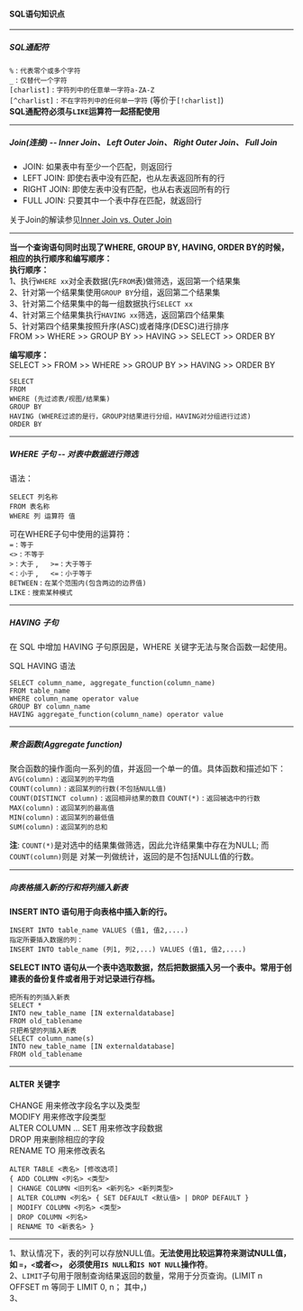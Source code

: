 #### SQL语句知识点

---
##### SQL通配符
`%` : `代表零个或多个字符`  
`_` : `仅替代一个字符`  
`[charlist]` : `字符列中的任意单一字符a-ZA-Z`  
`[^charlist]` : `不在字符列中的任何单一字符` (等价于`[!charlist]`)   
**SQL通配符必须与`LIKE`运算符一起搭配使用**

---
##### Join(连接) -- Inner Join、 Left Outer Join、 Right Outer Join、 Full Join

+ JOIN: 如果表中有至少一个匹配，则返回行
+ LEFT JOIN: 即使右表中没有匹配，也从左表返回所有的行
+ RIGHT JOIN: 即使左表中没有匹配，也从右表返回所有的行
+ FULL JOIN: 只要其中一个表中存在匹配，就返回行

关于Join的解读参见[Inner Join vs. Outer Join](https://www.diffen.com/difference/Inner_Join_vs_Outer_Join)

---
**当一个查询语句同时出现了WHERE, GROUP BY, HAVING, ORDER BY的时候， 相应的执行顺序和编写顺序：**  
**执行顺序：**   
1、执行`WHERE xx`对全表数据(先`FROM`表)做筛选，返回第一个结果集  
2、针对第一个结果集使用`GROUP BY`分组，返回第二个结果集  
3、针对第二个结果集中的每一组数据执行`SELECT xx`  
4、针对第三个结果集执行`HAVING xx`筛选，返回第四个结果集  
5、针对第四个结果集按照升序(ASC)或者降序(DESC)进行排序  
FROM >> WHERE >> GROUP BY >> HAVING >> SELECT >> ORDER BY

**编写顺序：**  
SELECT >> FROM >> WHERE >> GROUP BY >> HAVING >> ORDER BY
```
SELECT  
FROM  
WHERE (先过滤表/视图/结果集)  
GROUP BY  
HAVING (WHERE过滤的是行，GROUP对结果进行分组，HAVING对分组进行过滤)  
ORDER BY
```

---
##### WHERE 子句 -- 对表中数据进行筛选
语法：
```
SELECT 列名称  
FROM 表名称  
WHERE 列 运算符 值
```
可在WHERE子句中使用的运算符：  
`=` : `等于`  
`<>` : `不等于`  
`>` : `大于` ,  &emsp;  `>=` : `大于等于`  
`<` : `小于` ,  &emsp;  `<=` : `小于等于`  
`BETWEEN` : `在某个范围内(包含两边的边界值)`  
`LIKE` : `搜索某种模式`  


---
##### HAVING 子句
在 SQL 中增加 HAVING 子句原因是，WHERE 关键字无法与聚合函数一起使用。

SQL HAVING 语法
```
SELECT column_name, aggregate_function(column_name)
FROM table_name
WHERE column_name operator value
GROUP BY column_name
HAVING aggregate_function(column_name) operator value
```

---
##### 聚合函数(Aggregate function)  
聚合函数的操作面向一系列的值，并返回一个单一的值。具体函数和描述如下：    
`AVG(column)` : `返回某列的平均值`  
`COUNT(column)` : `返回某列的行数(不包括NULL值)`  
`COUNT(DISTINCT column)` : `返回相异结果的数目`
`COUNT(*)` : `返回被选中的行数`  
`MAX(column)` : `返回某列的最高值`  
`MIN(column)` : `返回某列的最低值`  
`SUM(column)` : `返回某列的总和`  

**注**: `COUNT(*)`是对选中的结果集做筛选，因此允许结果集中存在为NULL; 而`COUNT(column)`则是
对某一列做统计，返回的是不包括NULL值的行数。

---
##### 向表格插入新的行和将列插入新表
**INSERT INTO 语句用于向表格中插入新的行。**
```
INSERT INTO table_name VALUES (值1, 值2,....)
指定所要插入数据的列：
INSERT INTO table_name (列1, 列2,...) VALUES (值1, 值2,....)
```
**SELECT INTO 语句从一个表中选取数据，然后把数据插入另一个表中。常用于创建表的备份复件或者用于对记录进行存档。**
```
把所有的列插入新表 
SELECT *
INTO new_table_name [IN externaldatabase] 
FROM old_tablename
只把希望的列插入新表 
SELECT column_name(s)
INTO new_table_name [IN externaldatabase] 
FROM old_tablename
```

---
#### ALTER 关键字
CHANGE 用来修改字段名字以及类型  
MODIFY 用来修改字段类型  
ALTER COLUMN ... SET  用来修改字段数据  
DROP 用来删除相应的字段  
RENAME TO 用来修改表名  
```
ALTER TABLE <表名> [修改选项]
{ ADD COLUMN <列名> <类型>
| CHANGE COLUMN <旧列名> <新列名> <新列类型>
| ALTER COLUMN <列名> { SET DEFAULT <默认值> | DROP DEFAULT }
| MODIFY COLUMN <列名> <类型>
| DROP COLUMN <列名>
| RENAME TO <新表名> }
```

---
1、默认情况下，表的列可以存放NULL值。**无法使用比较运算符来测试NULL值，如 `=`，`<`或者`<>`，
必须使用`IS NULL`和`IS NOT NULL`操作符**。  
2、`LIMIT`子句用于限制查询结果返回的数量，常用于分页查询。(LIMIT n  OFFSET m 等同于 LIMIT 0, n； 
其中，)  
3、